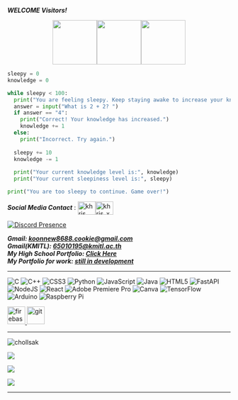 ***WELCOME Visitors!***<br>
<center><p><img src="https://gifdb.com/images/high/coding-animated-laptop-flow-stream-ja04010rm5o68zfk.gif" width="100px"><img src="https://www.reg.kmitl.ac.th/student_event/assets/img/logo.gif" width="100px"><img src="https://media1.giphy.com/media/VbAFrrDVGAvZu/200w.gif?cid=82a1493bayrmjypv3p8t4h7j7fxmncxn6vswg5w85zj5st3e&ep=v1_gifs_search&rid=200w.gif&ct=g" width="100px"><p></center>

```python
sleepy = 0
knowledge = 0

while sleepy < 100:
  print("You are feeling sleepy. Keep staying awake to increase your knowledge!")
  answer = input("What is 2 + 2? ")
  if answer == "4":
    print("Correct! Your knowledge has increased.")
    knowledge += 1
  else:
    print("Incorrect. Try again.")
  
  sleepy += 10
  knowledge -= 1
  
  print("Your current knowledge level is:", knowledge)
  print("Your current sleepiness level is:", sleepy)

print("You are too sleepy to continue. Game over!")
```

***Social Media Contact*** : <a href="https://www.facebook.com/chollsak/" rel="nofollow"><img align="center" src="https://raw.githubusercontent.com/rahuldkjain/github-profile-readme-generator/master/src/images/icons/Social/facebook.svg" alt="khris bharmmano" height="30" width="40" style="max-width: 100%;"></a><a href="https://instagram.com/newxnnn.css" rel="nofollow"><img align="center" src="https://raw.githubusercontent.com/rahuldkjain/github-profile-readme-generator/master/src/images/icons/Social/instagram.svg" alt="khris_xp" height="30" width="40" style="max-width: 100%;"></a><br>

[![Discord Presence](https://lanyard.cnrad.dev/api/513204374101819422)](https://discord.com/users/513204374101819422)<br>

***Gmail: <a href="mailto:koonnew8688.cookie@gamil.com">koonnew8688.cookie@gmail.com</a><br/>
Gmail(KMITL): <a href="mailto:65010195@kmitl.ac.th">65010195@kmitl.ac.th</a><br/>
My High School Portfolio: <a href="https://drive.google.com/file/d/1IgECzgnJbpEEB3rvimolxEkvYlrf6oDJ/view?usp=sharing">Click Here</a><br>
My Portfolio for work: <a href="https://www.youtube.com/watch?v=sVTy_wmn5SU">still in development***</a>
<hr>

![C](https://img.shields.io/badge/c-%2300599C.svg?style=for-the-badge&logo=c&logoColor=white) ![C++](https://img.shields.io/badge/c++-%2300599C.svg?style=for-the-badge&logo=c%2B%2B&logoColor=white) ![CSS3](https://img.shields.io/badge/css3-%231572B6.svg?style=for-the-badge&logo=css3&logoColor=white) ![Python](https://img.shields.io/badge/python-3670A0?style=for-the-badge&logo=python&logoColor=ffdd54) ![JavaScript](https://img.shields.io/badge/javascript-%23323330.svg?style=for-the-badge&logo=javascript&logoColor=%23F7DF1E) ![Java](https://img.shields.io/badge/java-%23ED8B00.svg?style=for-the-badge&logo=java&logoColor=white) ![HTML5](https://img.shields.io/badge/html5-%23E34F26.svg?style=for-the-badge&logo=html5&logoColor=white) ![FastAPI](https://img.shields.io/badge/FastAPI-005571?style=for-the-badge&logo=fastapi) ![NodeJS](https://img.shields.io/badge/node.js-6DA55F?style=for-the-badge&logo=node.js&logoColor=white) ![React](https://img.shields.io/badge/react-%2320232a.svg?style=for-the-badge&logo=react&logoColor=%2361DAFB) ![Adobe Premiere Pro](https://img.shields.io/badge/Adobe%20Premiere%20Pro-9999FF.svg?style=for-the-badge&logo=Adobe%20Premiere%20Pro&logoColor=white) ![Canva](https://img.shields.io/badge/Canva-%2300C4CC.svg?style=for-the-badge&logo=Canva&logoColor=white) ![TensorFlow](https://img.shields.io/badge/TensorFlow-%23FF6F00.svg?style=for-the-badge&logo=TensorFlow&logoColor=white) ![Arduino](https://img.shields.io/badge/-Arduino-00979D?style=for-the-badge&logo=Arduino&logoColor=white) ![Raspberry Pi](https://img.shields.io/badge/-RaspberryPi-C51A4A?style=for-the-badge&logo=Raspberry-Pi)

<p align="left">  </a> <a href="https://firebase.google.com/" target="_blank" rel="noreferrer"> <img src="https://www.vectorlogo.zone/logos/firebase/firebase-icon.svg" alt="firebase" width="40" height="40"/> </a> <a href="https://git-scm.com/" target="_blank" rel="noreferrer"> <img src="https://www.vectorlogo.zone/logos/git-scm/git-scm-icon.svg" alt="git" width="40" height="40"/> </a> </a></p>
<!-- Proudly created with GPRM ( https://gprm.itsvg.in ) -->
<hr>

<p align="left"><img align="center" src="https://github-readme-stats.vercel.app/api/top-langs?username=chollsak&show_icons=true&locale=en&layout=compact" alt="chollsak" /></p>

![](https://github-profile-trophy.vercel.app/?username=chollsak&theme=radical&no-frame=false&no-bg=true&margin-w=4)

![](https://quotes-github-readme.vercel.app/api?type=horizontal&theme=radical)
<p align="left"><img src="https://media.tenor.com/cEBZRTNxiHcAAAAd/newji-new-jeans.gif"></p>

---
<!-- Proudly created with GPRM ( https://gprm.itsvg.in ) -->
